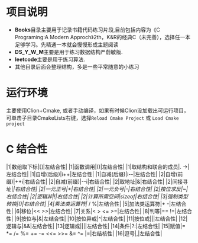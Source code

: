 # 项目说明
- **Books**目录主要用于记录书籍代码练习片段,目前包括内容为《C Programing:A Modern Approch》2th，K&R的经典C（未完善），选择任一本足够学习。先精通一本就会慢慢形成主题阅读
- **DS_Y_W_M**主要是用于练习数据结构严蔚敏版.
- **leetcode**主要是用于练习算法.
- 其他目录后面会整理结构，多是一些平常随意的小练习

  
# 运行环境
主要使用Clion+Cmake, 或者手动编译，如果有时候Clion没加载出可运行项目，可单击子目录CmakeLists右键，选择`Reload Cmake Project` 或 `Load Cmake project`

# C 结合性
|1|数组取下标|[]|左结合性|
|1|函数调用|()|左结合性|
|1|取结构和联合的成员|. ->|左结合性|
|1|自增(后级)|i++|左结合性|
|1|自减(后缀)|i--|左结合性|
|2|自增(前缀)|++i|右结合性|
|2|自减(前缀)|--i|右结合性|
|2|取地址|&|右结合性|
|2|间接寻址|*|右结合性|
|2|一元正号|+|右结合性|
|2|一元负号|-|右结合性|
|2|按位求反|~|右结合性|
|2|逻辑非|!|右结合性|
|2|计算所需空间|sizeof|右结合性|
|3|强制类型转换|()|右结合性|
|4|乘法类运算符|* / %|左结合性|
|5|加法类运算符|+ -|左结合性|
|6|移位|<< >>|左结合性|
|7|关系|< > <= >=|左结合性|
|8|判等|== !=|左结合性|
|9|按位与|&|左结合性|
|10|按位异或|^|左结合性|
|11|按位或|||左结合性|
|12|逻辑与|&&|左结合性|
|13|逻辑或||||左结合性|
|14|条件|?:|左结合性|
|15|赋值|= *= /= %= += -= <<= >>= &= ^= |=|右结核性|
|16|逗号|,|左结合性|